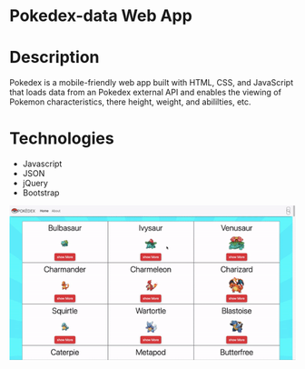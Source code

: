 # Pokedex-data Web App 

# Description

Pokedex is a mobile-friendly web app built with HTML, CSS, and JavaScript that loads
data from an Pokedex external API and enables the viewing of Pokemon characteristics, there height, weight, and abililties, etc.

# Technologies

- Javascript
- JSON
- jQuery
- Bootstrap

![screen-gif](/img/pokedex.gif)
